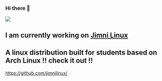 ### Hi there 👋
![](https://komarev.com/ghpvc/?username=annie-n3)

## I am currently working on [Jimni Linux](https://github.com/jimnilinux/)

## A linux distribution built for students based on Arch Linux !! check it out !!

https://github.com/jimnilinux/
